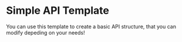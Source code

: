 
<h1>Simple API Template</h1>
<p>You can use this template to create a basic API structure, that you can modify depeding on your needs!</p>
